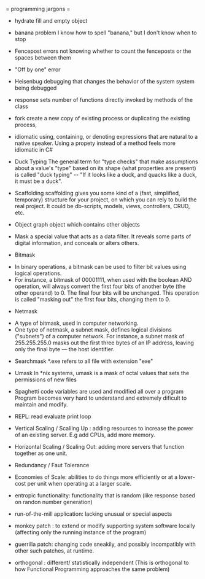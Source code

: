 = programming jargons =

* hydrate
fill and empty object

* banana problem
I know how to spell "banana," but I don't know when to stop

* Fencepost errors
not knowing whether to count the fenceposts or the spaces between them

* "Off by one" error

* Heisenbug
debugging that changes the behavior of the system system being debugged

* response sets
number of functions directly invoked by methods of the class

* fork
create a new copy of existing process or duplicating the existing process,

* idiomatic
using, containing, or denoting expressions that are natural to a native speaker.
Using a propety instead of a method feels more idiomatic in C#

* Duck Typing
The general term for "type checks" that make assumptions about a value's "type" based on its shape (what properties are present) is called "duck typing" -- "If it looks like a duck, and quacks like a duck, it must be a duck".

* Scaffolding
scaffolding gives you some kind of a (fast, simplified, temporary) structure for your project, on which you can rely to build the real project.
It could be db-scripts, models, views, controllers, CRUD, etc.

* Object graph
object which contains other objects

* Mask
a special value that acts as a data filter. It reveals some parts of digital information, and conceals or alters others.

* Bitmask
- In binary operations, a bitmask can be used to filter bit values using logical operations.
- For instance, a bitmask of 00001111, when used with the boolean AND operation, will always convert the first four bits of another byte (the other operand) to 0. The final four bits will be unchanged. This operation is called "masking out" the first four bits, changing them to 0.

* Netmask
- A type of bitmask, used in computer networking.
- One type of netmask, a subnet mask, defines logical divisions ("subnets") of a computer network. For instance, a subnet mask of 255.255.255.0 masks out the first three bytes of an IP address, leaving only the final byte — the host identifier.

* Searchmask
*.exe refers to all file with extension "exe"

* Umask
In *nix systems, umask is a mask of octal values that sets the permissions of new files

* Spaghetti code
variables are used and modified all over a program
Program becomes very hard to understand and extremely dificult to maintain and modify.

* REPL: read evaluate print loop

* Vertical Scaling / Scalilng Up : adding resources to increase the power of an existing server. E.g add CPUs, add more memory.
* Horizontal Scaling / Scaling Out: adding more servers that function together as one unit.

* Redundancy / Faut Tolerance

* Economies of Scale: abilities to do things more efficiently or at a lower-cost per unit when operating at a larger scale.

* entropic functionality: functionality that is random (like response based on randon number generation)

* run-of-the-mill application: lacking unusual or special aspects

* monkey patch : to extend or modify supporting system software locally (affecting only the running instance of the program)

* guerrilla patch: changing code sneakily, and possibly incompatibly with other such patches, at runtime.

* orthogonal : different/ statistically independent (This is orthogonal to how Functional Programming approaches the same problem)
